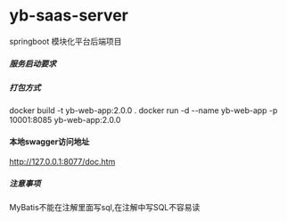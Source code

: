 # yb-saas-server

springboot 模块化平台后端项目

##### 服务启动要求

##### 打包方式
docker build -t yb-web-app:2.0.0 .
docker run -d --name yb-web-app -p 10001:8085 yb-web-app:2.0.0
#### 本地swagger访问地址
http://127.0.0.1:8077/doc.htm

##### 注意事项
MyBatis不能在注解里面写sql,在注解中写SQL不容易读



